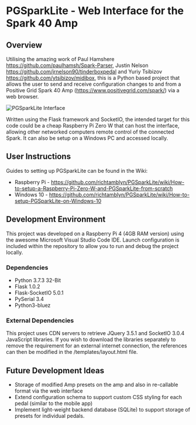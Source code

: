 # PGSparkLite - Web Interface for the Spark 40 Amp

## Overview

Utilising the amazing work of Paul Hamshere https://github.com/paulhamsh/Spark-Parser, Justin Nelson https://github.com/jrnelson90/tinderboxpedal and Yuriy Tsibizov https://github.com/ytsibizov/midibox, this is a Python based project that allows the user to send and receive configuration changes to and from a Positive Grid Spark 40 Amp (https://www.positivegrid.com/spark/) via a web browser.

![PGSparkLite Interface](https://richtamblyn.co.uk/wp-content/uploads/2021/01/PGSparkLite-e1611061621156.png)

Written using the Flask framework and SocketIO, the intended target for this code could be a cheap Raspberry Pi Zero W that can host the interface, allowing other networked computers remote control of the connected Spark. It can also be setup on a Windows PC and accessed locally.

## User Instructions
Guides to setting up PGSparkLite can be found in the Wiki: 

* Raspberry Pi - https://github.com/richtamblyn/PGSparkLite/wiki/How-to-setup-a-Raspberry-Pi-Zero-W-and-PGSparkLite-from-scratch
* Windows 10 - https://github.com/richtamblyn/PGSparkLite/wiki/How-to-setup-PGSparkLite-on-Windows-10

## Development Environment
This project was developed on a Raspberry Pi 4 (4GB RAM version) using the awesome Microsoft Visual Studio Code IDE. Launch configuration is included within the repository to allow you to run and debug the project locally. 

### Dependencies
- Python 3.7.3 32-Bit
- Flask 1.0.2 
- Flask-SocketIO 5.0.1
- PySerial 3.4
- Python3-bluez

### External Dependencies
This project uses CDN servers to retrieve JQuery 3.5.1 and SocketIO 3.0.4 JavaScript libraries. If you wish to download the libraries separately to remove the requirement for an external internet connection, the references can then be modified in the /templates/layout.html file.

## Future Development Ideas
- Storage of modified Amp presets on the amp and also in re-callable format via the web interface
- Extend configuration schema to support custom CSS styling for each pedal (similar to the mobile app)
- Implement light-weight backend database (SQLite) to support storage of presets for individual pedals.
